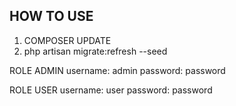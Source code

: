 ## HOW TO USE

1. COMPOSER UPDATE
2. php artisan migrate:refresh --seed

ROLE ADMIN
username: admin
password: password

ROLE USER
username: user
password: password